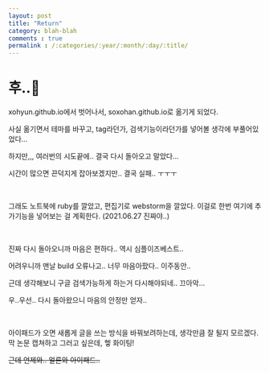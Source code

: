 ```yaml
---
layout: post
title: "Return"
category: blah-blah
comments : true
permalink : /:categories/:year/:month/:day/:title/
---
```


# 후..🤣

xohyun.github.io에서 벗어나서, soxohan.github.io로 옮기게 되었다.

사실 옮기면서 테마를 바꾸고, tag라던가, 검색기능이라던가를 넣어볼 생각에 부풀어있었다...

하지만,,, 여러번의 시도끝에.. 결국 다시 돌아오고 말았다... 

시간이 많으면 끈덕지게 잡아보겠지만.. 결국 실패.. ㅜㅜㅜ 

<br>

그래도 노트북에 ruby를 깔았고, 편집기로 webstorm을 깔았다. 이걸로 한번 여기에 추가기능을 넣어보는 걸 계획한다. (2021.06.27 진짜야..)

<br>

진짜 다시 돌아오니까 마음은 편하다.. 역시 심플이즈베스트..

어려우니까 맨날 build 오류나고.. 너무 마음아팠다.. 이주동안..

근데 생각해보니 구글 검색가능하게 하는거 다시해야되네.. 끄아악...

우..우선.. 다시 돌아왔으니 마음의 안정만 얻자.. 

<br>

아이패드가 오면 새롭게 글을 쓰는 방식을 바꿔보려하는데, 생각만큼 잘 될지 모르겠다. 막 논문 캡쳐하고 그러고 싶은데, 헿 화이팅!

~~근데 언제와.. 얼른와 아이패드..~~

